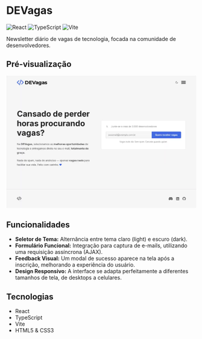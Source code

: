 # DEVagas

![React](https://img.shields.io/badge/react-%2320232a.svg?style=for-the-badge&logo=react&logoColor=%2361DAFB)
![TypeScript](https://img.shields.io/badge/typescript-%23007ACC.svg?style=for-the-badge&logo=typescript&logoColor=white)
![Vite](https://img.shields.io/badge/vite-%23646CFF.svg?style=for-the-badge&logo=vite&logoColor=white)

Newsletter diário de vagas de tecnologia, focada na comunidade de desenvolvedores.

## Pré-visualização

![Screenshot do projeto DEVagas](./public/devagas-screenshot.png.jpeg)

## Funcionalidades

- **Seletor de Tema:** Alternância entre tema claro (light) e escuro (dark).
- **Formulário Funcional:** Integração para captura de e-mails, utilizando uma requisição assíncrona (AJAX).
- **Feedback Visual:** Um modal de sucesso aparece na tela após a inscrição, melhorando a experiência do usuário.
- **Design Responsivo:** A interface se adapta perfeitamente a diferentes tamanhos de tela, de desktops a celulares.

## Tecnologias

- React
- TypeScript
- Vite
- HTML5 & CSS3